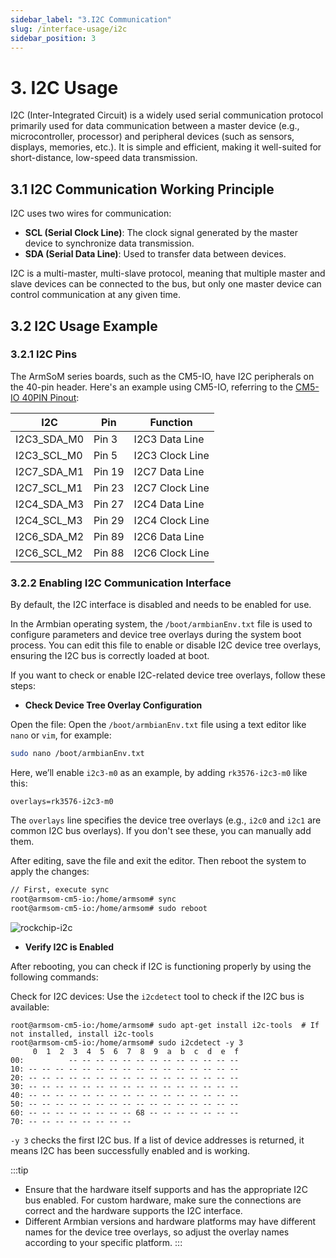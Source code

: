 ```yaml
---
sidebar_label: "3.I2C Communication"
slug: /interface-usage/i2c
sidebar_position: 3
---
```


# 3. I2C Usage

I2C (Inter-Integrated Circuit) is a widely used serial communication protocol primarily used for data communication between a master device (e.g., microcontroller, processor) and peripheral devices (such as sensors, displays, memories, etc.). It is simple and efficient, making it well-suited for short-distance, low-speed data transmission.

## 3.1 I2C Communication Working Principle

I2C uses two wires for communication:

- **SCL (Serial Clock Line)**: The clock signal generated by the master device to synchronize data transmission.
- **SDA (Serial Data Line)**: Used to transfer data between devices.

I2C is a multi-master, multi-slave protocol, meaning that multiple master and slave devices can be connected to the bus, but only one master device can control communication at any given time.

## 3.2 I2C Usage Example

### 3.2.1 I2C Pins

The ArmSoM series boards, such as the CM5-IO, have I2C peripherals on the 40-pin header. Here's an example using CM5-IO, referring to the [CM5-IO 40PIN Pinout](/interface-usage/40pin#16-armsom-cm5-io):

| I2C       | Pin        | Function      |  
| --------- | ---------- | ------------- |  
| I2C3_SDA_M0 | Pin 3     | I2C3 Data Line  |  
| I2C3_SCL_M0 | Pin 5     | I2C3 Clock Line |  
| I2C7_SDA_M1 | Pin 19    | I2C7 Data Line  |  
| I2C7_SCL_M1 | Pin 23    | I2C7 Clock Line |  
| I2C4_SDA_M3 | Pin 27    | I2C4 Data Line  |  
| I2C4_SCL_M3 | Pin 29    | I2C4 Clock Line |  
| I2C6_SDA_M2 | Pin 89    | I2C6 Data Line  |  
| I2C6_SCL_M2 | Pin 88    | I2C6 Clock Line |  

### 3.2.2 Enabling I2C Communication Interface

By default, the I2C interface is disabled and needs to be enabled for use.

In the Armbian operating system, the `/boot/armbianEnv.txt` file is used to configure parameters and device tree overlays during the system boot process. You can edit this file to enable or disable I2C device tree overlays, ensuring the I2C bus is correctly loaded at boot.

If you want to check or enable I2C-related device tree overlays, follow these steps:

- **Check Device Tree Overlay Configuration**

Open the file: Open the `/boot/armbianEnv.txt` file using a text editor like `nano` or `vim`, for example:

```bash
sudo nano /boot/armbianEnv.txt
```

Here, we’ll enable `i2c3-m0` as an example, by adding `rk3576-i2c3-m0` like this:

```
overlays=rk3576-i2c3-m0
```

The `overlays` line specifies the device tree overlays (e.g., `i2c0` and `i2c1` are common I2C bus overlays). If you don't see these, you can manually add them.

After editing, save the file and exit the editor. Then reboot the system to apply the changes:

```bash
// First, execute sync
root@armsom-cm5-io:/home/armsom# sync
root@armsom-cm5-io:/home/armsom# sudo reboot
```

![rockchip-i2c](/img/general-tutorial/interface-usage/i2c-rtc.png)

- **Verify I2C is Enabled**

After rebooting, you can check if I2C is functioning properly by using the following commands:

Check for I2C devices: Use the `i2cdetect` tool to check if the I2C bus is available:

```
root@armsom-cm5-io:/home/armsom# sudo apt-get install i2c-tools  # If not installed, install i2c-tools
root@armsom-cm5-io:/home/armsom# sudo i2cdetect -y 3
     0  1  2  3  4  5  6  7  8  9  a  b  c  d  e  f
00:          -- -- -- -- -- -- -- -- -- -- -- -- -- 
10: -- -- -- -- -- -- -- -- -- -- -- -- -- -- -- -- 
20: -- -- -- -- -- -- -- -- -- -- -- -- -- -- -- -- 
30: -- -- -- -- -- -- -- -- -- -- -- -- -- -- -- -- 
40: -- -- -- -- -- -- -- -- -- -- -- -- -- -- -- -- 
50: -- -- -- -- -- -- -- -- -- -- -- -- -- -- -- -- 
60: -- -- -- -- -- -- -- -- 68 -- -- -- -- -- -- -- 
70: -- -- -- -- -- -- -- -- 
```

`-y 3` checks the first I2C bus. If a list of device addresses is returned, it means I2C has been successfully enabled and is working.

:::tip
- Ensure that the hardware itself supports and has the appropriate I2C bus enabled. For custom hardware, make sure the connections are correct and the hardware supports the I2C interface.
- Different Armbian versions and hardware platforms may have different names for the device tree overlays, so adjust the overlay names according to your specific platform.
:::
